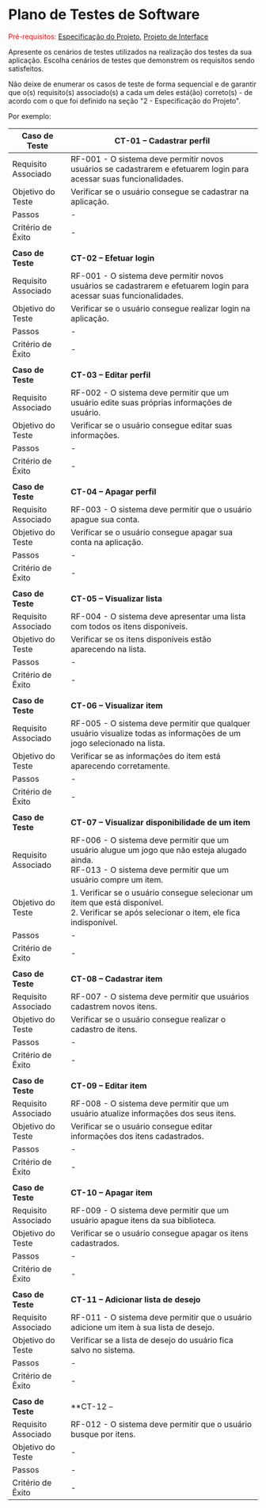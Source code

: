 # Plano de Testes de Software

<span style="color:red">Pré-requisitos: <a href="2-Especificação do Projeto.md"> Especificação do Projeto</a></span>, <a href="3-Projeto de Interface.md"> Projeto de Interface</a>

Apresente os cenários de testes utilizados na realização dos testes da sua aplicação. Escolha cenários de testes que demonstrem os requisitos sendo satisfeitos.

Não deixe de enumerar os casos de teste de forma sequencial e de garantir que o(s) requisito(s) associado(s) a cada um deles está(ão) correto(s) - de acordo com o que foi definido na seção "2 - Especificação do Projeto". 

Por exemplo:
 
| **Caso de Teste**	| **CT-01 – Cadastrar perfil**	|
| ---	| ---	|
|	Requisito Associado 	| RF-001 - O sistema deve permitir novos usuários se cadastrarem e efetuarem login para acessar suas funcionalidades. |
| Objetivo do Teste 	| Verificar se o usuário consegue se cadastrar na aplicação. |
| Passos 	| - |
|Critério de Êxito | - |
|  	|  	|
| **Caso de Teste** 	| **CT-02 – Efetuar login**	|
|Requisito Associado | RF-001 - O sistema deve permitir novos usuários se cadastrarem e efetuarem login para acessar suas funcionalidades. |
| Objetivo do Teste 	| Verificar se o usuário consegue realizar login na aplicação. |
| Passos 	| - |
|Critério de Êxito | - |
|  	|  	|
| **Caso de Teste** 	| **CT-03 – Editar perfil**	|
|Requisito Associado | RF-002 - O sistema deve permitir que um usuário edite suas próprias informações de usuário. |
| Objetivo do Teste 	| Verificar se o usuário consegue editar suas informações. |
| Passos 	| - |
|Critério de Êxito | - |
|  	|  	|
| **Caso de Teste** 	| **CT-04 – Apagar perfil**	|
|Requisito Associado | RF-003 - O sistema deve permitir que o usuário apague sua conta. |
| Objetivo do Teste 	| Verificar se o usuário consegue apagar sua conta na aplicação. |
| Passos 	| - |
|Critério de Êxito | - |
|  	|  	|
| **Caso de Teste** 	| **CT-05 – Visualizar lista**	|
|Requisito Associado | RF-004 - O sistema deve apresentar uma lista com todos os itens disponíveis. |
| Objetivo do Teste 	| Verificar se os itens disponíveis estão aparecendo na lista. |
| Passos 	| - |
|Critério de Êxito | - |
|  	|  	|
| **Caso de Teste** 	| **CT-06 – Visualizar item**	|
|Requisito Associado | RF-005 - O sistema deve permitir que qualquer usuário visualize todas as informações de um jogo selecionado na lista.|
| Objetivo do Teste 	| Verificar se as informações do item está aparecendo corretamente. |
| Passos 	| - |
|Critério de Êxito | - |
|  	|  	|
| **Caso de Teste** 	| **CT-07 – Visualizar disponibilidade de um item**	|
|Requisito Associado | RF-006 - O sistema deve permitir que um usuário alugue um jogo que não esteja alugado ainda.<br> RF-013 - O sistema deve permitir que um usuário compre um item. |
| Objetivo do Teste 	| 1. Verificar se o usuário consegue selecionar um item que está disponível.<br> 2. Verificar se após selecionar o item, ele fica indisponível. |
| Passos 	| - |
|Critério de Êxito | - |
|  	|  	|
| **Caso de Teste** 	| **CT-08 – Cadastrar item** 	|
|Requisito Associado | RF-007 - 	O sistema deve permitir que usuários cadastrem novos itens. |
| Objetivo do Teste 	| Verificar se o usuário consegue realizar o cadastro de itens. |
| Passos 	| - |
|Critério de Êxito | - |
|  	|  	|
| **Caso de Teste** 	| **CT-09 – Editar item**	|
|Requisito Associado | RF-008 - O sistema deve permitir que um usuário atualize informações dos seus itens. |
| Objetivo do Teste 	| Verificar se o usuário consegue editar informações dos itens cadastrados. |
| Passos 	| - |
|Critério de Êxito | - |
|  	|  	|
| **Caso de Teste** 	| **CT-10 – Apagar item** 	|
|Requisito Associado | RF-009 - O sistema deve permitir que um usuário apague itens da sua biblioteca. |
| Objetivo do Teste 	| Verificar se o usuário consegue apagar os itens cadastrados. |
| Passos 	| - |
|Critério de Êxito | - |
|  	|  	|
| **Caso de Teste** 	| **CT-11 – Adicionar lista de desejo**	|
|Requisito Associado | RF-011 - O sistema deve permitir que o usuário adicione um item à sua lista de desejo. |
| Objetivo do Teste 	| Verificar se a lista de desejo do usuário fica salvo no sistema. |
| Passos 	| - |
|Critério de Êxito | - |
|  	|  	|
| **Caso de Teste** 	| **CT-12 – 	|
|Requisito Associado | RF-012 - 	O sistema deve permitir que o usuário busque por itens. |
| Objetivo do Teste 	| - |
| Passos 	| - |
|Critério de Êxito | - |
